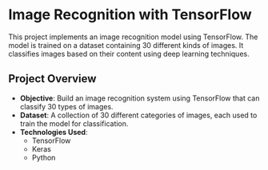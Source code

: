 # Image Recognition with TensorFlow

This project implements an image recognition model using TensorFlow. The model is trained on a dataset containing 30 different kinds of images. It classifies images based on their content using deep learning techniques.

## Project Overview

- **Objective**: Build an image recognition system using TensorFlow that can classify 30 types of images.
- **Dataset**: A collection of 30 different categories of images, each used to train the model for classification.
- **Technologies Used**: 
  - TensorFlow
  - Keras
  - Python
